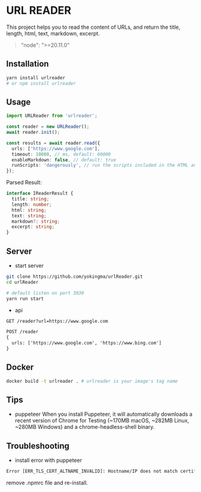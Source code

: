 # URL READER

This project helps you to read the content of URLs, and return the title, length, html, text, markdown, excerpt.

> "node": ">=20.11.0"

## Installation

```bash
yarn install urlreader
# or npm install urlreader
```

## Usage

```ts
import URLReader from 'urlreader';

const reader = new URLReader();
await reader.init();

const results = await reader.read({
  urls: ['https://www.google.com'],
  timeout: 10000, // ms, default: 60000
  enableMarkdown: false, // default: true
  runScripts: 'dangerously', // run the scripts included in the HTML and fetch remote resources, default is closed.
});
```

Parsed Result:

```ts
interface IReaderResult {
  title: string;
  length: number;
  html: string;
  text: string;
  markdown?: string;
  excerpt: string;
}
```

## Server

* start server

```bash
git clone https://github.com/yokingma/urlReader.git
cd urlReader

# default listen on port 3030
yarn run start
```

* api

```txt
GET /reader?url=https://www.google.com

POST /reader
{
  urls: ['https://www.google.com', 'https://www.bing.com']
}
```

## Docker

```bash
docker build -t urlreader . # urlreader is your image's tag name
```

## Tips

- puppeteer
When you install Puppeteer, it will automatically downloads a recent version of Chrome for Testing (~170MB macOS, ~282MB Linux, ~280MB Windows) and a chrome-headless-shell binary.

## Troubleshooting

- install error with puppeteer

```txt
Error [ERR_TLS_CERT_ALTNAME_INVALID]: Hostname/IP does not match certificate's altnames...
```

remove .npmrc file and re-install.
